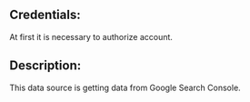 ## Credentials:

At first it is necessary to authorize account.

## Description:

This data source is getting data from Google Search Console.
